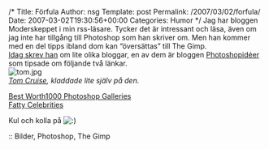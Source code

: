 /*
 Title: Förfula
 Author: nsg
 Template: post
 Permalink: /2007/03/02/forfula/
 Date: 2007-03-02T19:30:56+00:00
 Categories: Humor
*/
Jag har bloggen Moderskeppet i min rss-läsare. Tycker det är intressant och läsa, även om jag inte har tillgång till Photoshop som han skriver om. Men han kommer med en del tipps ibland dom kan &#8220;översättas&#8221; till The Gimp.  
[Idag skrev han][1] om lite olika bloggar, en av dem är bloggen [Photoshopidéer][2] som tipsade om följande två länkar.  
<img id="image330" src="http://cdn.junkpile.se/2007/03/tom.jpg" alt="tom.jpg" />  
*[Tom Cruise][3], kladdade lite själv på den.*

[Best Worth1000 Photoshop Galleries][4]  
[Fatty Celebrities][5]

Kul och kolla på <img src="http://nsg.cc/wp-includes/images/smilies/icon_smile.gif" alt=":)" class="wp-smiley" /> 

:: Bilder, Photoshop, The Gimp

<small></small>

 [1]: http://www.moderskeppet.se/live/arkiv/2007/bloggar-och-poddcastar-om-photoshop/
 [2]: http://photoshopideer.blogspot.com/2007/03/retuschering-t-fel-hll.html
 [3]: http://www.worth1000.com/emailthis.asp?entry=286672
 [4]: http://www.worth1000.com/galleries.asp?rel=Detouching&#038;display=photoshop&#038;id=12926
 [5]: http://photowebs.blogspot.com/2007/01/fatty-celebrities.html